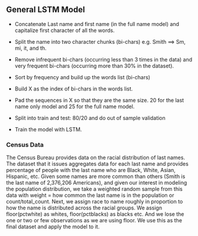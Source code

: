 ## General LSTM Model

* Concatenate Last name and first name (in the full name model) and capitalize first character of all the words.

* Split the name into two character chunks (bi-chars) e.g. Smith ==> Sm, mi, it, and th.

* Remove infrequent bi-chars (occurring less than 3 times in the data) and very frequent bi-chars (occurring more than 30% in the dataset).

* Sort by frequency and build up the words list (bi-chars)

* Build X as the index of bi-chars in the words list.

* Pad the sequences in X so that they are the same size. 20 for the last name only model and 25 for the full name model.

* Split into train and test: 80/20 and do out of sample validation

* Train the model with LSTM.

### Census Data 

The Census Bureau provides data on the racial distribution of last names. The dataset that it issues aggregates data for each last name and provides percentage of people with the last name who are Black, White, Asian, Hispanic, etc. Given some names are more common than others (Smith is the last name of 2,376,206 Americans), and given our interest in modeling the population distribution, we take a weighted random sample from this data with weight = how common the last name is in the population or count/total_count. Next, we assign race to name roughly in proportion to how the name is distributed across the racial groups. We assign floor(pctwhite) as whites, floor(pctblacks) as blacks etc. And we lose the one or two or few observations as we are using floor. We use this as the final dataset and apply the model to it.
